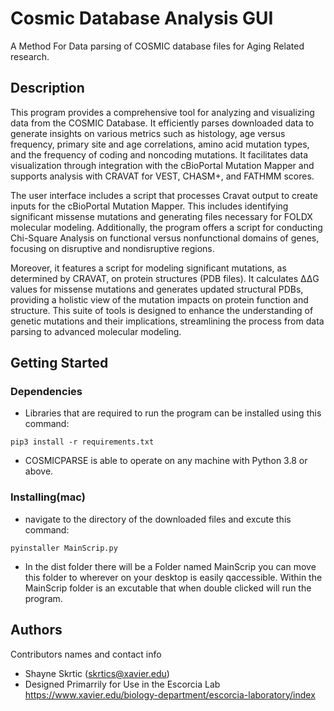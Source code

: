# Cosmic Database Analysis GUI

A Method For Data parsing of COSMIC database files for Aging Related research.

## Description


This program provides a comprehensive tool for analyzing and visualizing data from the COSMIC Database. It efficiently parses downloaded data to generate insights on various metrics such as histology, age versus frequency, primary site and age correlations, amino acid mutation types, and the frequency of coding and noncoding mutations. It facilitates data visualization through integration with the cBioPortal Mutation Mapper and supports analysis with CRAVAT for VEST, CHASM+, and FATHMM scores.

The user interface includes a script that processes Cravat output to create inputs for the cBioPortal Mutation Mapper. This includes identifying significant missense mutations and generating files necessary for FOLDX molecular modeling. Additionally, the program offers a script for conducting Chi-Square Analysis on functional versus nonfunctional domains of genes, focusing on disruptive and nondisruptive regions.

Moreover, it features a script for modeling significant mutations, as determined by CRAVAT, on protein structures (PDB files). It calculates ΔΔG values for missense mutations and generates updated structural PDBs, providing a holistic view of the mutation impacts on protein function and structure. This suite of tools is designed to enhance the understanding of genetic mutations and their implications, streamlining the process from data parsing to advanced molecular modeling.

## Getting Started

### Dependencies

* Libraries that are required to run the program can be installed using this command:
```
pip3 install -r requirements.txt
```
* COSMICPARSE is able to operate on any machine with Python 3.8 or above.

### Installing(mac)
* navigate to the directory of the downloaded files and excute this command:
```
pyinstaller MainScrip.py
```
* In the dist folder there will be a Folder named MainScrip you can move this folder to wherever on your desktop is easily qaccessible. Within the MainScrip folder is an excutable that when double clicked will run the program. 

## Authors

Contributors names and contact info

* Shayne Skrtic (skrtics@xavier.edu)
* Designed Primarrily for Use in the Escorcia Lab https://www.xavier.edu/biology-department/escorcia-laboratory/index
